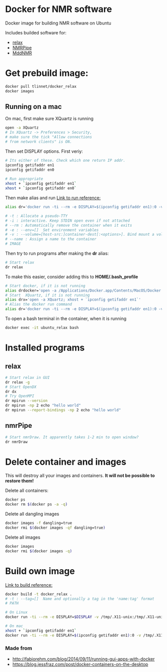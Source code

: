 # Docker for NMR software
Docker image for building NMR software on Ubuntu

Includes builded software for:

* [relax](http://www.nmr-relax.com/)
* [NMRPipe](https://www.ibbr.umd.edu/nmrpipe/install.html)
* [MddNMR](http://mddnmr.spektrino.com/download)

# Get prebuild image:
```bash
docker pull tlinnet/docker_relax
docker images
```

## Running on a mac
On mac, first make sure XQuartz is running

```bash
open -a XQuartz
# In XQuartz -> Preferences > Security, 
# make sure the tick "Allow connections 
# from network clients" is ON.
```

Then set DISPLAY options. First veriy:

```bash
# Its either of these. Check which one return IP addr.
ipconfig getifaddr en1
ipconfig getifaddr en0
 
# Run appropriate
xhost + `ipconfig getifaddr en1`
xhost + `ipconfig getifaddr en0`
```

Then make alias and run
[Link to run reference:](https://docs.docker.com/v1.11/engine/reference/commandline/run)

```bash
alias dr='docker run -ti --rm -e DISPLAY=$(ipconfig getifaddr en1):0 -v /tmp/.X11-unix:/tmp/.X11-unix -v $PWD:/home/developer/work --name ubuntu_relax tlinnet/docker_relax'

# -t : Allocate a pseudo-TTY
# -i : interactive. Keep STDIN open even if not attached
# --rm : Automatically remove the container when it exits
# -e : --env=[]  Set environment variables
# -v : --volume=[host-src:]container-dest[:<options>]. Bind mount a volume.
# --name : Assign a name to the container
# IMAGE
```

Then try to run programs after making the **dr** alias:

```bash
# Start relax
dr relax
```

To make this easier, consider adding this to **HOME/.bash_profile**

```bash
# Start docker, if it is not running
alias drdocker='open -a /Applications/Docker.app/Contents/MacOS/Docker'
# Start  XQuartz, if it is not running
alias drx='open -a XQuartz; xhost + `ipconfig getifaddr en1`'
# Alias the docker run command
alias dr='docker run -ti --rm -e DISPLAY=$(ipconfig getifaddr en1):0 -v /tmp/.X11-unix:/tmp/.X11-unix -v $PWD:/home/developer/work --name ubuntu_relax tlinnet/docker_relax'
```

To open a bash terminal in the container, when it is running

```bash
docker exec -it ubuntu_relax bash
```

# Installed programs
## relax
```bash
# Start relax in GUI
dr relax -g
# Start OpenDX
dr dx
# Try OpenMPI
dr mpirun --version
dr mpirun -np 2 echo "hello world"
dr mpirun --report-bindings -np 2 echo "hello world"
```
## nmrPipe
```bash
# Start nmrDraw. It apparently takes 1-2 min to open window?
dr nmrDraw
```

# Delete container and images
This will destroy all your images and containers. **It will not be possible to restore them!**

Delete all containers:

```bash
docker ps
docker rm $(docker ps -a -q)
```

Delete all dangling images

```bash
docker images -f dangling=true
docker rmi $(docker images -qf dangling=true)
```

Delete all images

```bash
docker images
docker rmi $(docker images -q)
```

# Build own image
[Link to build reference:](https://docs.docker.com/v1.11/engine/reference/commandline/build)

```bash
docker build -t docker_relax .
# -t : --tag=[]  Name and optionally a tag in the 'name:tag' format
# PATH

# On Linux
docker run -ti --rm -e DISPLAY=$DISPLAY -v /tmp/.X11-unix:/tmp/.X11-unix -v $PWD:/home/developer/work --name ubuntu_relax docker_relax

# On mac
xhost + `ipconfig getifaddr en1`
docker run -ti --rm -e DISPLAY=$(ipconfig getifaddr en1):0 -v /tmp/.X11-unix:/tmp/.X11-unix -v $PWD:/home/developer/work --name ubuntu_relax docker_relax

```



### Made from
* <http://fabiorehm.com/blog/2014/09/11/running-gui-apps-with-docker> <br>
* <https://blog.jessfraz.com/post/docker-containers-on-the-desktop>

